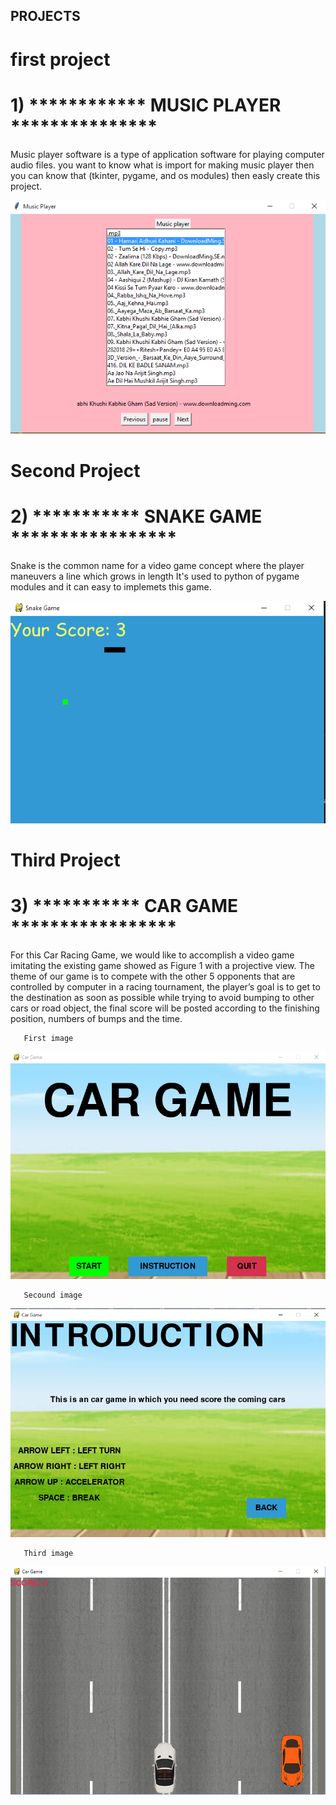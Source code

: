 ##                                                  PROJECTS
# first project
#   1)    ************ MUSIC PLAYER ***************

Music player software is a type of application software for playing computer audio files. you want to know what is import for making music player then you can know that (tkinter, pygame, and os modules) then easly create this project.



![alt text](images/musicPlayer.PNG)

# Second Project

#   2)     *********** SNAKE GAME *****************

Snake is the common name for a video game concept where the player maneuvers a line which grows in length
It's used to python of pygame modules and it can easy to implemets this game.

![alt text](images/snakeGame.PNG)

# Third Project

#   3)     *********** CAR GAME *****************
For this Car Racing Game, we would like to accomplish a video game imitating the existing game
showed as Figure 1 with a projective view. The theme of our game is to compete with the other 5
opponents that are controlled by computer in a racing tournament, the player’s goal is to get to the
destination as soon as possible while trying to avoid bumping to other cars or road object, the final score
will be posted according to the finishing position, numbers of bumps and the time. 

       First image
![alt text](images/intro_car.PNG)

       Secound image
![alt text](images/instruction_car_game.PNG)


       Third image
![alt text](images/car_game.PNG)





 
